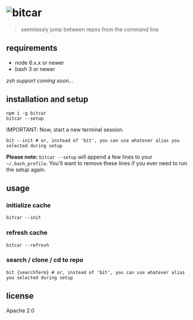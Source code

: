 # ![bitcar](https://raw.githubusercontent.com/carsdotcom/bitcar/master/resources/bitcar.png)

> seemlessly jump between repos from the command line

## requirements

   *  node 6.x.x or newer
   *  bash 3 or newer

_zsh support coming soon..._

## installation and setup

    npm i -g bitcar
    bitcar --setup

IMPORTANT: Now, start a new terminal session.

    bit --init # or, instead of 'bit', you can use whatever alias you selected during setup

**Please note:** `bitcar --setup` will append a few lines to your `~/.bash_profile`. You'll want to remove these lines if you ever need to run the setup again.

## usage

### initialize cache

    bitcar --init

### refresh cache

    bitcar --refresh

### search / clone / cd to repo

    bit {searchTerm} # or, instead of 'bit', you can use whatever alias you selected during setup

## license

Apache 2.0
